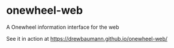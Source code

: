# onewheel-web
A Onewheel information interface for the web

See it in action at https://drewbaumann.github.io/onewheel-web/

